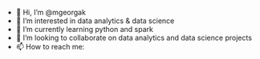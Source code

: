- 👋 Hi, I’m @mgeorgak
- 👀 I’m interested in data analytics & data science
- 🌱 I’m currently learning python and spark 
- 💞️ I’m looking to collaborate on data analytics and data science projects
- 📫 How to reach me: 

<!---
mgeorgak/mgeorgak is a ✨ special ✨ repository because its `README.md` (this file) appears on your GitHub profile.
You can click the Preview link to take a look at your changes.
--->
